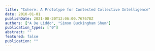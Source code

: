 ```yaml
---
title: "Cohere: A Prototype for Contested Collective Intelligence"
date: 2010-01-01
publishDate: 2021-08-20T12:06:00.767678Z
authors: ["A De Liddo", "Simon Buckingham Shum"]
publication_types: ["0"]
abstract: ""
featured: false
publication: ""
---
```


